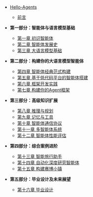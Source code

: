 - [Hello-Agents](./README.md)
  - [前言](./前言.md)
  
- <strong>第一部分：智能体与语言模型基础</strong>
  - [第一章 初识智能体](./chapter1/第一章%20初识智能体.md)
  - [第二章 智能体发展史](./chapter2/第二章%20智能体发展史.md)
  - [第三章 大语言模型基础](./chapter3/第三章%20大模型基础.md)

- <strong>第二部分：构建你的大语言模型智能体</strong>
  - [第四章 智能体经典范式构建](./chapter4/第四章%20智能体经典范式构建.md)
  - [第五章 基于低代码平台的智能体搭建](./chapter5/第五章%20基于低代码平台的智能体搭建.md)
  - [第六章 框架开发实践](./chapter6/第六章%20框架开发实践.md)
  - [第七章 构建你的Agent框架](./chapter7/第七章%20构建你的Agent框架.md)

- <strong>第三部分：高级知识扩展</strong>
  - [第八章 推理与规划](./chapter8/第八章%20推理与规划.md)
  - [第九章 记忆与工具](./chapter9/第九章%20记忆与工具.md)
  - [第十章 智能体通信协议](./chapter10/第十章%20智能体通信协议.md)
  - [第十一章 多智能体系统](./chapter11/第十一章%20多智能体系统.md)
  - [第十二章 智能体性能评估](./chapter12/第十二章%20智能体性能评估.md)

- <strong>第四部分：综合案例进阶</strong>
  - [第十三章 智能旅行助手](./chapter13/第十三章%20智能旅行助手.md)
  - [第十四章 自动化深度研究智能体](./chapter14/第十四章%20自动化深度研究智能体.md)
  - [第十五章 构建赛博小镇](./chapter15/第十五章%20构建赛博小镇.md)

- <strong>第五部分：毕业设计及未来展望</strong>
  - [第十六章 毕业设计](./chapter16/第十六章%20毕业设计.md)
